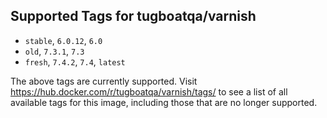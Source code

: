 ## Supported Tags for tugboatqa/varnish

* `stable`, `6.0.12`, `6.0`
* `old`, `7.3.1`, `7.3`
* `fresh`, `7.4.2`, `7.4`, `latest`

The above tags are currently supported. Visit https://hub.docker.com/r/tugboatqa/varnish/tags/ to see a list of all available tags for this image, including those that are no longer supported.
